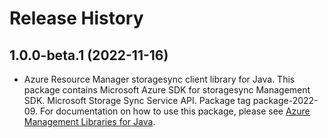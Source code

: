 # Release History

## 1.0.0-beta.1 (2022-11-16)

- Azure Resource Manager storagesync client library for Java. This package contains Microsoft Azure SDK for storagesync Management SDK. Microsoft Storage Sync Service API. Package tag package-2022-09. For documentation on how to use this package, please see [Azure Management Libraries for Java](https://aka.ms/azsdk/java/mgmt).
